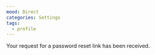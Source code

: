 ```yaml
---
mood: Direct
categories: Settings
tags:
  - profile
---
```

Your request for a password reset link has been received.